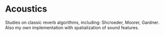 # Acoustics

Studies on classic reverb algorithms, including: Shcroeder, Moorer, Gardner. Also my own implementation with spatialization of sound features.
